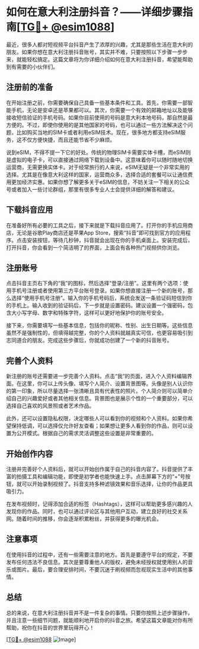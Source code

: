 # 如何在意大利注册抖音？——详细步骤指南[[TG💪+ @esim1088](https://t.me/s/esim1088)]

最近，很多人都对短视频平台抖音产生了浓厚的兴趣，尤其是那些生活在意大利的朋友。如果你想在意大利注册抖音账号，其实并不难，只要按照以下步骤一步步来，就能轻松搞定。这篇文章将为你详细介绍如何在意大利注册抖音，希望能帮助到有需要的小伙伴们。

## 注册前的准备

在开始注册之前，你需要确保自己具备一些基本条件和工具。首先，你需要一部智能手机，无论是安卓还是苹果都可以。其次，你需要一个有效的邮箱地址以及能够接收短信验证的手机号码。如果你目前使用的号码是意大利本地号码，那自然是最方便的。不过，即使你使用的是其他国家的号码，也可以通过一些方法解决这个问题，比如购买当地的SIM卡或者利用eSIM技术。现在，很多地方都支持eSIM服务，这不仅方便快捷，而且还能节省不少麻烦。

说到eSIM，不得不提一下它的好处。传统的物理SIM卡需要实体卡槽，而eSIM则是虚拟的电子卡，可以直接通过网络下载到设备中。这意味着你可以随时随地切换运营商，无需更换实体卡。对于经常旅行的人来说，eSIM无疑是一个非常实用的选择。尤其是在像意大利这样的国家，运营商众多，选择合适的套餐可以让通信费用更加经济实惠。如果你想了解更多关于eSIM的信息，不妨关注一下相关的公众号或者加入一些讨论群组，那里有很多专业人士会提供详细的解答和建议。

## 下载抖音应用

在准备好所有必要的工具之后，接下来就是下载抖音应用了。打开你的手机应用商店，无论是谷歌Play商店还是苹果App Store，搜索“抖音”即可找到官方的应用程序。点击安装按钮，等待几秒钟，抖音就会出现在你的手机桌面上。安装完成后，打开抖音，你会看到一个简洁明了的界面，上面会有各种热门视频供你浏览。

## 注册账号

点击抖音主页右下角的“我”的图标，然后选择“登录/注册”。这里有两个选项：使用手机号注册或者使用第三方平台账号登录。如果你想直接注册一个新的账号，那么选择“使用手机号注册”。输入你的手机号码后，系统会发送一条验证码短信到你的手机上。输入收到的验证码后，下一步就是设置密码。建议设置一个强密码，包含大小写字母、数字和特殊字符，这样可以更好地保护你的账号安全。

接下来，你需要填写一些基本信息，包括你的昵称、性别、出生日期等。这些信息虽然不是强制性的，但填得越完整，你的个人资料就越真实可信，也更容易吸引到志同道合的朋友。完成这些步骤后，你就成功创建了一个新的抖音账号。

## 完善个人资料

新注册的账号还需要进一步完善个人资料。点击“我”的页面，进入个人资料编辑界面。在这里，你可以上传头像、填写个人简介、设置背景图等。头像是别人认识你的第一印象，所以尽量选择一张清晰且具有代表性的照片。个人简介则可以简单介绍自己的兴趣爱好或者其他相关信息。背景图也是展示个性的一个重要部分，可以选择自己喜欢的风景照或者艺术作品。

此外，还可以设置隐私权限，决定哪些人可以看到你的视频和个人资料。如果你希望保持低调，可以选择仅允许好友查看；如果想让更多人看到你的作品，则可以设置为公开模式。根据自己的需求灵活调整这些设置是非常重要的。

## 开始创作内容

注册并完善好个人资料后，就可以开始创作属于自己的抖音内容了。抖音提供了丰富的拍摄工具和编辑功能，即使是初学者也能快速上手。点击屏幕下方的“+”号按钮，就可以开始录制视频了。抖音支持多种滤镜效果和音乐选择，让你的作品更具吸引力。

在发布视频时，记得添加合适的标签（Hashtags），这样可以帮助更多感兴趣的人发现你的作品。同时，也可以通过评论区与其他用户互动，建立良好的社交关系网。随着时间的推移，你会逐渐积累粉丝，并获得更多的曝光机会。

## 注意事项

在使用抖音的过程中，还有一些需要注意的地方。首先是要遵守平台的规定，不要发布任何违法不良信息。其次是要尊重他人的版权，避免未经授权就使用别人的音乐或图片。最后，要合理安排时间，不要沉迷于刷视频而忽视现实生活中的其他事情。

## 总结

总的来说，在意大利注册抖音并不是一件复杂的事情。只要你按照上述步骤操作，并且注意一些细节问题，就能顺利地开启你的抖音之旅。希望这篇文章能对你有所帮助，祝你在抖音的世界里玩得开心！

[[TG💪+ @esim1088](https://t.me/s/esim1088) ![Image](https://i.postimg.cc/4NQfJmqS/Snipaste-2025-05-13-00-14-12.png)]